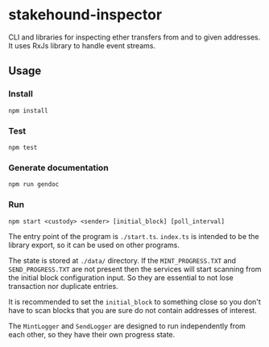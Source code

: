 # stakehound-inspector
CLI and libraries for inspecting ether transfers from and to given addresses. It uses RxJs library to handle
event streams.

## Usage

### Install

```
npm install
```

### Test

```
npm test
```

### Generate documentation

```
npm run gendoc
```

### Run

```
npm start <custody> <sender> [initial_block] [poll_interval]
```

The entry point of the program is `./start.ts`. `index.ts` is intended to be the library export, so it can be used on other programs.

The state is stored at `./data/` directory. If the `MINT_PROGRESS.TXT` and `SEND_PROGRESS.TXT` are not present then
the services will start scanning from the initial block configuration input. So they are essential to not lose
transaction nor duplicate entries.

It is recommended to set the `initial_block` to something close so you don't have to scan blocks that you are sure
do not contain addresses of interest.

The `MintLogger` and `SendLogger` are designed to run independently from each other, so they have their own progress state.